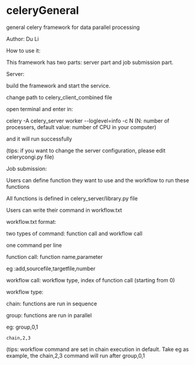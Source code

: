 # celeryGeneral
general celery framework for data parallel processing

Author: Du Li

How to use it:

This framework has two parts: server part and job submission part.

Server: 

build the framework and start the service.

change path to celery_client_combined file

open terminal and enter in:

celery -A celery_server worker --loglevel=info -c N (N: number of processers, default value: number of CPU in your computer)

and it will run successfully

(tips: if you want to change the server configuration, please edit celerycongi.py file)


Job submission:

Users can define function they want to use and the workflow to run these functions

All functions is defined in celery_server/library.py file

Users can write their command in workflow.txt

workflow.txt format:

two types of command: function call and workflow call

one command per line

function call: function name,parameter

eg :add,sourcefile,targetfile,number

workflow call: workflow type, index of function call (starting from 0)

workflow type:

  chain: functions are run in sequence
  
  group: functions are run in parallel

eg: group,0,1

    chain,2,3
    
(tips: workflow command are set in chain execution in default. Take eg as example, the chain,2,3 command will run after group,0,1
  
